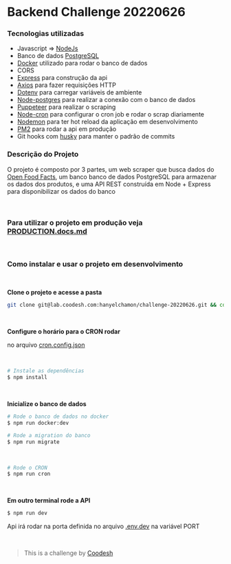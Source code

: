 # Backend Challenge 20220626

### Tecnologias utilizadas

- Javascript => [NodeJs](https://nodejs.org/en/)
- Banco de dados [PostgreSQL](https://www.postgresql.org/)
- [Docker](https://www.docker.com/) utilizado para rodar o banco de dados
- CORS
- [Express](http://expressjs.com/pt-br/) para construção da api
- [Axios](https://axios-http.com/ptbr/) para fazer requisições HTTP
- [Dotenv](https://github.com/rolodato/dotenv-safe) para carregar variáveis de ambiente
- [Node-postgres](https://node-postgres.com/) para realizar a conexão com o banco de dados
- [Puppeteer](https://pptr.dev/) para realizar o scraping
- [Node-cron](https://www.npmjs.com/package/node-cron) para configurar o cron job e rodar o scrap diariamente
- [Nodemon](https://nodemon.io/) para ter hot reload da aplicação em desenvolvimento
- [PM2](https://pm2.keymetrics.io/) para rodar a api em produção
- Git hooks com [husky](https://github.com/typicode/husky) para manter o padrão de commits

### Descrição do Projeto

O projeto é composto por 3 partes, um web scraper que busca dados do [Open Food Facts](https://world.openfoodfacts.org/), um banco banco de dados PostgreSQL para armazenar os dados dos produtos, e uma API REST construída em Node + Express para disponibilizar os dados do banco

<br>

### Para utilizar o projeto em produção veja [PRODUCTION.docs.md](./PRODUCTION.docs.md)
<br>

### Como instalar e usar o projeto em desenvolvimento
<br>

**Clone o projeto e acesse a pasta**

```bash
git clone git@lab.coodesh.com:hanyelchamon/challenge-20220626.git && cd challenge-20220626
```
<br>

**Configure o horário para o CRON rodar**

no arquivo [cron.config.json](./cron.config.json)

<br>

```bash
# Instale as dependências
$ npm install
```

<br>

**Inicialize o banco de dados**
```bash
# Rode o banco de dados no docker
$ npm run docker:dev

# Rode a migration do banco
$ npm run migrate
```

<br>

```bash
# Rode o CRON
$ npm run cron
```
<br>


**Em outro terminal rode a API**
```bash
$ npm run dev
```
Api irá rodar na porta definida no arquivo [.env.dev](./.env.dev) na variável PORT

<br>

>  This is a challenge by [Coodesh](https://coodesh.com/)